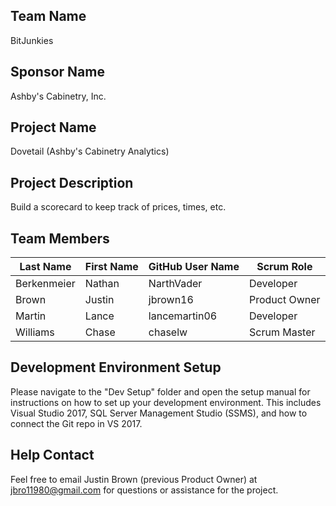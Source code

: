 ## Team Name

BitJunkies

## Sponsor Name

Ashby's Cabinetry, Inc.

## Project Name

Dovetail (Ashby's Cabinetry Analytics)

## Project Description
Build a scorecard to keep track of prices, times, etc. 

## Team Members

Last Name       | First Name      | GitHub User Name       | Scrum Role
--------------- | --------------- | ---------------------- | ---------------
Berkenmeier     | Nathan          | NarthVader             | Developer
Brown           | Justin          | jbrown16               | Product Owner
Martin          | Lance           | lancemartin06          | Developer
Williams        | Chase           | chaselw                | Scrum Master


## Development Environment Setup

Please navigate to the "Dev Setup" folder and open the setup manual for 
instructions on how to set up your development environment. This includes 
Visual Studio 2017, SQL Server Management Studio (SSMS), and how to connect 
the Git repo in VS 2017.


## Help Contact

Feel free to email Justin Brown (previous Product Owner) at jbro11980@gmail.com 
for questions or assistance for the project.
